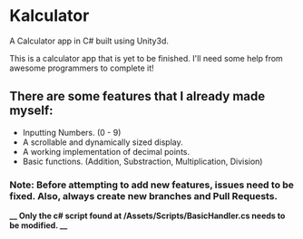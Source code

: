 # Kalculator
A Calculator app in C# built using Unity3d.

This is a calculator app that is yet to be finished. I'll need some help from awesome programmers to complete it!

## There are some features that I already made myself:
- Inputting Numbers. (0 - 9)
- A scrollable and dynamically sized display.
- A working implementation of decimal points.
- Basic functions. (Addition, Substraction, Multiplication, Division)

### Note: Before attempting to add new features, issues need to be fixed. Also, always create new branches and Pull Requests.
**__ Only the c# script found at /Assets/Scripts/BasicHandler.cs needs to be modified. __**
